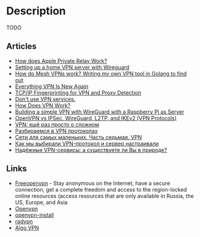 # Description

TODO


## Articles

- [How does Apple Private Relay Work?](https://matduggan.com/how-does-apple-private-relay-work/)
- [Setting up a home VPN server with Wireguard](https://mikkel.hoegh.org/2019/11/01/home-vpn-server-wireguard/)
- [How do Mesh VPNs work? Writing my own VPN tool in Golang to find out](https://www.samlewis.me/2021/07/creating-mesh-vpn-tool-for-fun/)
- [Everything VPN Is New Again](https://cacm.acm.org/magazines/2021/4/251363-everything-vpn-is-new-again/fulltext)
- [TCP/IP Fingerprinting for VPN and Proxy Detection](https://incolumitas.com/2021/03/13/tcp-ip-fingerprinting-for-vpn-and-proxy-detection/)
- [Don't use VPN services.](https://gist.github.com/joepie91/5a9909939e6ce7d09e29/)
- [How Does VPN Work?](https://kean.blog/post/networking-101)
- [Building a simple VPN with WireGuard with a Raspberry Pi as Server](https://snikt.net/blog/2020/01/29/building-a-simple-vpn-with-wireguard-with-a-raspberry-pi-as-server/)
- [OpenVPN vs IPSec, WireGuard, L2TP, and IKEv2 (VPN Protocols)](https://restoreprivacy.com/vpn/openvpn-ipsec-wireguard-l2tp-ikev2-protocols/)
- [VPN: ещё раз просто о сложном](https://habr.com/ru/post/534250/)
- [Разбираемся в VPN протоколах](https://habr.com/ru/company/dsec/blog/499718/)
- [Сети для самых маленьких. Часть седьмая. VPN](https://habr.com/ru/post/170895/)
- [Как мы выбирали VPN-протокол и сервер настраивали](https://habr.com/ru/post/516268/)
- [Надёжные VPN-сервисы: а существуете ли Вы в природе?](https://dtf.ru/ask/667510-nadezhnye-vpn-servisy-a-sushchestvuete-li-vy-v-prirode)


## Links

- [Freeopenvpn](https://www.freeopenvpn.org/) - Stay anonymous on the Internet, have a secure connection, get a complete freedom and access to the region-locked online resources (access resources that are only available in Russia, the US, Europe, and Asia
- [Openvpn](https://openvpn.net/)
- [openvpn-install](https://github.com/Nyr/openvpn-install)
- [radvpn](https://github.com/mehrdadrad/radvpn)
- [Algo VPN](https://github.com/trailofbits/algo)
